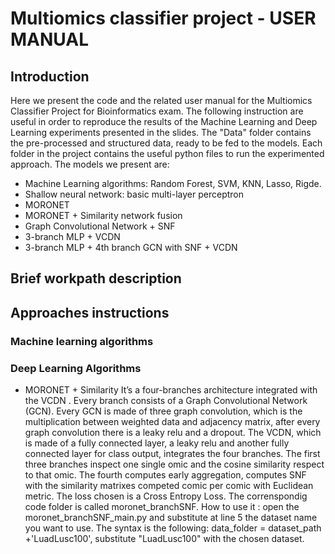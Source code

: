 # Multiomics classifier project - USER MANUAL
## Introduction
Here we present the code and the related user manual for the Multiomics Classifier Project for Bioinformatics exam. The following instruction are useful in order to reproduce the results of the Machine Learning and Deep Learning experiments presented in the slides. The "Data" folder contains the pre-processed and structured data, ready to be fed to the models. Each folder in the project contains the useful python files to run the experimented approach. The models we present are:
* Machine Learning algorithms: Random Forest, SVM, KNN, Lasso, Rigde.
* Shallow neural network: basic multi-layer perceptron
* MORONET
* MORONET + Similarity network fusion
* Graph Convolutional Network + SNF
* 3-branch MLP + VCDN
* 3-branch MLP + 4th branch GCN with SNF + VCDN

## Brief workpath description

## Approaches instructions
### Machine learning algorithms
### Deep Learning Algorithms

* MORONET + Similarity
  It’s a four-branches architecture integrated with the VCDN . Every branch consists of a Graph Convolutional Network (GCN). Every GCN is made of three graph   convolution, which is the multiplication between weighted data and adjacency matrix, after every graph convolution there is a leaky relu and a dropout. The VCDN, which is made of a fully connected layer, a leaky relu and another fully connected layer for class output, integrates the four branches. The first three branches inspect one single omic and the  cosine similarity respect to that omic. The fourth computes early aggregation, computes SNF with the similarity matrixes competed comic per comic with Euclidean metric. The loss chosen is a Cross Entropy Loss.
  The correnspondig code folder is called moronet_branchSNF. How to use it : open the moronet_branchSNF_main.py and substitute at line 5 the dataset name you want to use. The syntax is the following: data_folder = dataset_path +'LuadLusc100', substitute "LuadLusc100" with the chosen dataset. 
